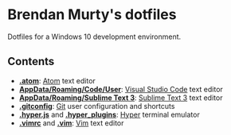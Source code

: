 # Brendan Murty's dotfiles

Dotfiles for a Windows 10 development environment.

## Contents

- **[.atom](.atom/)**: [Atom](https://atom.io/) text editor
- **[AppData/Roaming/Code/User](AppData/Roaming/Code/User/)**: [Visual Studio Code](https://code.visualstudio.com/) text editor
- **[AppData/Roaming/Sublime Text 3](AppData/Roaming/Sublime%20Text%203/)**: [Sublime Text 3](https://www.sublimetext.com/3) text editor
- **[.gitconfig](.gitconfig)**: [Git](https://git-scm.com/) user configuration and shortcuts
- **[.hyper.js](.hyper.js)** and **[.hyper_plugins](.hyper_plugins/)**: [Hyper](https://hyper.is/) terminal emulator
- **[.vimrc](.vimrc)** and **[.vim](.vim/)**: [Vim](http://www.vim.org/) text editor
